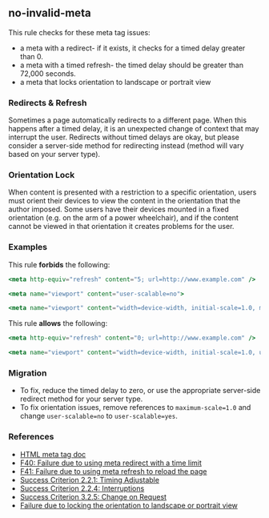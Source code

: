 ## no-invalid-meta

This rule checks for these meta tag issues:

- a meta with a redirect- if it exists, it checks for a timed delay greater than 0.
- a meta with a timed refresh- the timed delay should be greater than 72,000 seconds.
- a meta that locks orientation to landscape or portrait view

### Redirects & Refresh
Sometimes a page automatically redirects to a different page. When this happens after a timed delay, it is an unexpected change of context that may interrupt the user. Redirects without timed delays are okay, but please consider a server-side method for redirecting instead (method will vary based on your server type).

### Orientation Lock
When content is presented with a restriction to a specific orientation, users must orient their devices to view the content in the orientation that the author imposed. Some users have their devices mounted in a fixed orientation (e.g. on the arm of a power wheelchair), and if the content cannot be viewed in that orientation it creates problems for the user.

### Examples

This rule **forbids** the following:

```hbs
<meta http-equiv="refresh" content="5; url=http://www.example.com" />
```

```hbs
<meta name="viewport" content="user-scalable=no">
```

```hbs
<meta name="viewport" content="width=device-width, initial-scale=1.0, maximum-scale=1.0">
```

This rule **allows** the following:

```hbs
<meta http-equiv="refresh" content="0; url=http://www.example.com" />
```

```hbs
<meta name="viewport" content="width=device-width, initial-scale=1.0, user-scalable=yes">
```

### Migration

* To fix, reduce the timed delay to zero, or use the appropriate server-side redirect method for your server type.
* To fix orientation issues, remove references to `maximum-scale=1.0` and change `user-scalable=no` to `user-scalable=yes`.

### References

* [HTML meta tag doc](https://www.w3schools.com/tags/tag_meta.asp)
* [F40: Failure due to using meta redirect with a time limit](https://www.w3.org/WAI/WCAG21/Techniques/failures/F40)
* [F41: Failure due to using meta refresh to reload the page](https://www.w3.org/WAI/WCAG21/Techniques/failures/F41)
* [Success Criterion 2.2.1: Timing Adjustable](https://www.w3.org/WAI/WCAG21/Understanding/timing-adjustable)
* [Success Criterion 2.2.4: Interruptions](https://www.w3.org/WAI/WCAG21/Understanding/interruptions)
* [Success Criterion 3.2.5: Change on Request](https://www.w3.org/WAI/WCAG21/Understanding/change-on-request)
* [Failure due to locking the orientation to landscape or portrait view](https://www.w3.org/WAI/WCAG21/Techniques/failures/F97)
